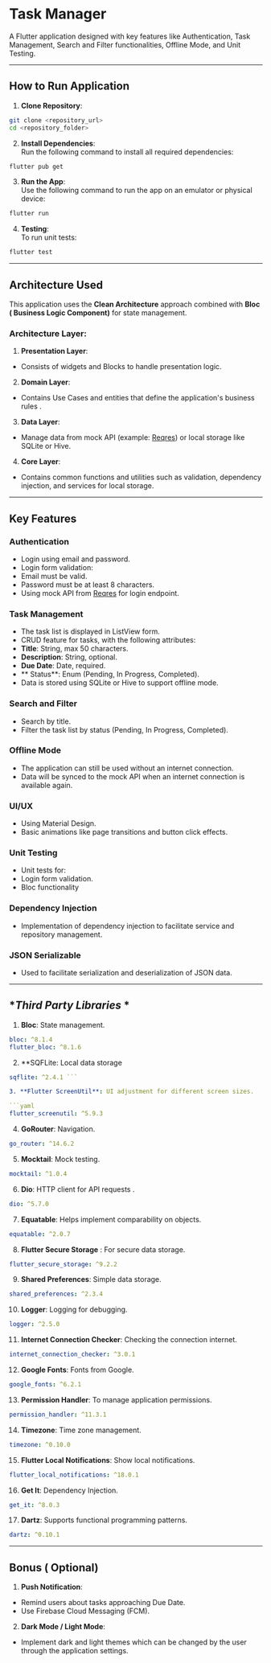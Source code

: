 # Task Manager

A Flutter application designed with key features like Authentication, Task Management, Search and Filter functionalities, Offline Mode, and Unit Testing.

---

## **How ​​to Run Application**

1. **Clone Repository**:

```bash
git clone <repository_url>
cd <repository_folder>
```

2. **Install Dependencies**:\
Run the following command to install all required dependencies:

```bash
flutter pub get
```

3. **Run the App**:\
Use the following command to run the app on an emulator or physical device:

```bash
flutter run
```

4. **Testing**:\
To run unit tests:

```bash
flutter test
```

---

## **Architecture Used**

This application uses the **Clean Architecture** approach combined with **Bloc ( Business Logic Component)** for state management.

### **Architecture Layer**:

1. **Presentation Layer**:

- Consists of widgets and Blocks to handle presentation logic.

2. **Domain Layer**:

- Contains Use Cases and entities that define the application's business rules .

3. **Data Layer**:

- Manage data from mock API (example: [Reqres](https://reqres.in)) or local storage like SQLite or Hive.

4. **Core Layer**:

- Contains common functions and utilities such as validation, dependency injection, and services for local storage.

---

## **Key Features**

### **Authentication**

- Login using email and password.
- Login form validation:
- Email must be valid.
- Password must be at least 8 characters.
- Using mock API from [Reqres](https://reqres.in) for login endpoint.

### **Task Management**

- The task list is displayed in ListView form.
- CRUD feature for tasks, with the following attributes:
- **Title**: String, max 50 characters.
- **Description**: String, optional.
- **Due Date**: Date, required.
- ** Status**: Enum (Pending, In Progress, Completed).
- Data is stored using SQLite or Hive to support offline mode.

### **Search and Filter**

- Search by title.
- Filter the task list by status (Pending, In Progress, Completed).

### **Offline Mode**

- The application can still be used without an internet connection.
- Data will be synced to the mock API when an internet connection is available again.

### **UI/UX**

- Using Material Design.
- Basic animations like page transitions and button click effects.

### **Unit Testing**

- Unit tests for:
- Login form validation.
- Bloc functionality

### **Dependency Injection**

- Implementation of dependency injection to facilitate service and repository management.

### **JSON Serializable**

- Used to facilitate serialization and deserialization of JSON data.

---

## **Third Party Libraries* *

1. **Bloc**: State management.

```yaml
bloc: ^8.1.4
flutter_bloc: ^8.1.6
```

2. **SQFLite: Local data storage
```yaml
sqflite: ^2.4.1 ```

3. **Flutter ScreenUtil**: UI adjustment for different screen sizes.

```yaml
flutter_screenutil: ^5.9.3
```

4. **GoRouter**: Navigation.

```yaml
go_router: ^14.6.2
```

5. **Mocktail**: Mock testing.

```yaml
mocktail: ^1.0.4
```

6. **Dio**: HTTP client for API requests .

```yaml
dio: ^5.7.0
```

7. **Equatable**: Helps implement comparability on objects.

```yaml
equatable: ^2.0.7
```

8. **Flutter Secure Storage** : For secure data storage.

```yaml
flutter_secure_storage: ^9.2.2
```

9. **Shared Preferences**: Simple data storage.

```yaml
shared_preferences: ^2.3.4
```

10. **Logger**: Logging for debugging.

```yaml
logger: ^2.5.0
```

11. **Internet Connection Checker**: Checking the connection internet.

```yaml
internet_connection_checker: ^3.0.1
```

12. **Google Fonts**: Fonts from Google.

```yaml
google_fonts: ^6.2.1
```

13. **Permission Handler**: To manage application permissions.

```yaml
permission_handler: ^11.3.1
```

14. **Timezone**: Time zone management.

```yaml
timezone: ^0.10.0
```

15. **Flutter Local Notifications**: Show local notifications.

```yaml
flutter_local_notifications: ^18.0.1
```

16. **Get It**: Dependency Injection.

```yaml
get_it: ^8.0.3
```

17. **Dartz**: Supports functional programming patterns.

```yaml
dartz: ^0.10.1
```

---

## **Bonus ( Optional)**

1. **Push Notification**:

- Remind users about tasks approaching Due Date.
- Use Firebase Cloud Messaging (FCM).

2. **Dark Mode / Light Mode**:

- Implement dark and light themes which can be changed by the user through the application settings.
